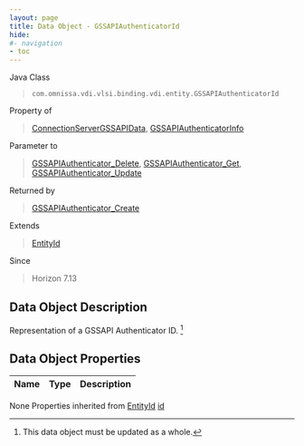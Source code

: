 ```yaml
---
layout: page
title: Data Object - GSSAPIAuthenticatorId
hide:
#- navigation
- toc
---
```








Java Class
> `com.omnissa.vdi.vlsi.binding.vdi.entity.GSSAPIAuthenticatorId`

Property of
> [ConnectionServerGSSAPIData](vdi.infrastructure.ConnectionServer.GSSAPIData.md#field_detail), [GSSAPIAuthenticatorInfo](vdi.infrastructure.GSSAPIAuthenticator.GSSAPIAuthenticatorInfo.md#field_detail)

Parameter to
> [GSSAPIAuthenticator_Delete](vdi.infrastructure.GSSAPIAuthenticator.md#delete), [GSSAPIAuthenticator_Get](vdi.infrastructure.GSSAPIAuthenticator.md#get), [GSSAPIAuthenticator_Update](vdi.infrastructure.GSSAPIAuthenticator.md#update)

Returned by
> [GSSAPIAuthenticator_Create](vdi.infrastructure.GSSAPIAuthenticator.md#create)

Extends
> [EntityId](vdi.EntityId.md)

Since
> Horizon 7.13


## Data Object Description

Representation of a GSSAPI Authenticator ID.
 [^167]



## Data Object Properties

 Name | Type | Description
:---|:---:|:---
None
Properties inherited from [EntityId](vdi.EntityId.md)
[id](vdi.EntityId.md#id)


 


[^167]: This data object must be updated as a whole.
